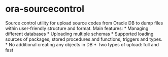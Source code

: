 # ora-sourcecontrol
Source control utility for upload source codes from Oracle DB to dump files within user-friendly structure and format.
Main features:
	* Managing different databases
	* Uploading multiple schemas
	* Supported loading sources of packages, stored procedures and functions, triggers and types.
	* No additional creating any objects in DB
	* Two types of upload: full and fast

